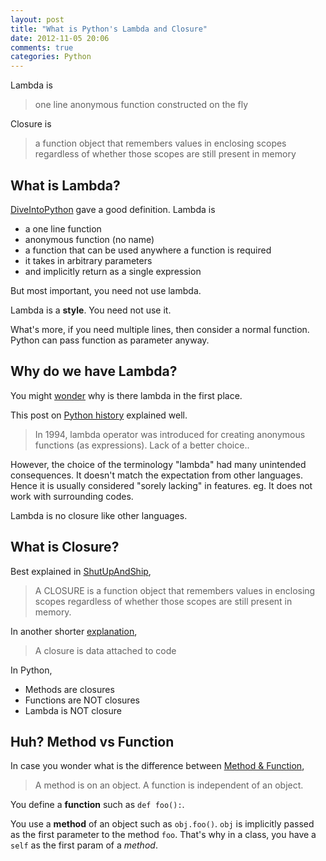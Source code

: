 ```yaml
---
layout: post
title: "What is Python's Lambda and Closure"
date: 2012-11-05 20:06
comments: true
categories: Python
---
```


Lambda is

> one line anonymous function constructed on the fly

Closure is

> a function object that remembers values in enclosing scopes regardless of whether those scopes are still present in memory

<!-- more -->

## What is Lambda? ##

[DiveIntoPython](http://www.diveintopython.net/power_of_introspection/lambda_functions.html) gave a good definition. Lambda is 

- a one line function
- anonymous function (no name) 
- a function that can be used anywhere a function is required
- it takes in arbitrary parameters
- and implicitly return as a single expression

But most important, you need not use lambda.

Lambda is a **style**. You need not use it. 

What's more, if you need multiple lines, then consider a normal function. Python can pass function as parameter anyway.



## Why do we have Lambda? ##

You might [wonder](http://stackoverflow.com/questions/890128/python-lambda-why) why is there lambda in the first place.

This post on [Python history](http://python-history.blogspot.sg/2009/04/origins-of-pythons-functional-features.html) explained well.

> In 1994, lambda operator was introduced for creating anonymous functions (as expressions). Lack of a better choice..

However, the choice of the terminology "lambda" had many unintended consequences. It doesn't match the expectation from other languages. Hence it is usually considered "sorely lacking" in features. eg. It does not work with surrounding codes. 

Lambda is no closure like other languages.



## What is Closure? ##


Best explained in [ShutUpAndShip](http://www.shutupandship.com/2012/01/python-closures-explained.html), 

> A CLOSURE is a function object that remembers values in enclosing scopes regardless of whether those scopes are still present in memory.

In another shorter [explanation](http://ynniv.com/blog/2007/08/closures-in-python.html),

> A closure is data attached to code

In Python,

- Methods are closures
- Functions are NOT closures
- Lambda is NOT closure


## Huh? Method vs Function ##

In case you wonder what is the difference between [Method & Function](http://stackoverflow.com/a/155633/242682),

> A method is on an object. A function is independent of an object.

You define a **function** such as `def foo():`. 

You use a **method** of an object such as `obj.foo()`. `obj` is implicitly passed as the first parameter to the method `foo`. That's why in a class, you have a `self` as the first param of a _method_.
